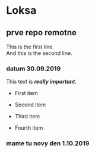 # Loksa

## prve repo remotne

This is the first line.  
And this is the second line.  

### datum 30.09.2019

This text is **_really important_**.

+ First item
* Second item
- Third item
+ Fourth item

### mame tu novy den 1.10.2019
